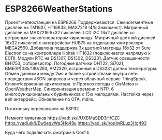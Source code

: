 # ESP8266WeatherStations
Проект метеостанции на ESP8266 
Поддерживаются:
Семисегментные дисплеи на TM1637, HT16K33, MAX7219 (4/8 Знакомест).
Матричный дисплей на MAX7219 8х32 пикселей.
LCD I2C 16х2 дисплеи со встроеным знакогенератором кириллицы.
Матричный цветной дисплей 16х32 пикселей с интерфейсом HUB75 на отдельном контроллере MEGA2560. 
Добавлена поддержка 3х цветной матрицы 16х32 от Sure Electronics на контроллере Holtek HT1632 (подключается напрямую к ЕСП).
Модули RTC на DS1307, DS1302, DS3231.
Датчик освещенности ВН1750, фоторезистор.
Погодные датчики DHT22, Si7021, BME(/P)085/180/280, AM2320, вcтроеный в DS3231 датчик температуры.
Обмен данными между 2мя и более устройствами внутри сети посредством JSON запросов и через облачный сервис ThingSpeak.
Клиент/серверная архитектура.
\nПрогноз погоды с GisMeteo и OpenWeatherMap.
Синхронизация времени с NTP.
6 многофункциональных будильников с 15ю мелодиями.
Настойка через веб интерфейс.
Обновление по OTA, mdns.

Потихоньку переползаем на ЕSP32


Немного мультиков
https://yadi.sk/i/UXBMaSDD3HfCZC
https://yadi.sk/i/Ew0egvWq3Hg48u
https://yadi.sk/i/os1wRLuz3Hg493


Куда чего подключать смотрим в Conf.h
